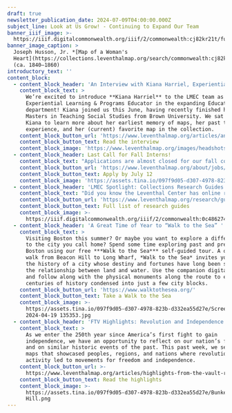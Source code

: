 ```yaml
---
draft: true
newsletter_publication_date: 2024-07-09T04:00:00.000Z
subject_line: Look at Us Grow! - Continuing to Expand Our Team
banner_iiif_image: >-
  https://iiif.digitalcommonwealth.org/iiif/2/commonwealth:cj82kr21t/full/1200,/0/default.jpg
banner_image_caption: >
  Joseph Husson, Jr. *[Map of a Woman's
  Heart](https://collections.leventhalmap.org/search/commonwealth:cj82kr20j)*
  (ca. 1840–1860)
introductory_text: ''
content_block:
  - content_block_header: 'An Interview with Kiana Harriel, Experiential Learning & Programs Educator'
    content_block_text: >
      We’re excited to introduce **Kiana Harriel** to the LMEC team as our new
      Experiential Learning & Programs Educator in the expanding Education
      department! Kiana joined us this June, having recently finished her
      Masters in Teaching Social Studies from Brown University. We sat down with
      Kiana to learn more about her earliest memory of maps, her past teaching
      experience, and her (current) favorite map in the collection.
    content_block_button_url: 'https://www.leventhalmap.org/articles/an-interview-with-kiana-harriel/'
    content_block_button_text: Read the interview
    content_block_image: 'https://www.leventhalmap.org/images/headshots/kiana-harriel.jpg'
  - content_block_header: Last Call for Fall Interns!
    content_block_text: "Applications are almost closed for our fall cohort of college interns. Our internship program trains the next generation of professionals in topics related to geospatial technology, public humanities, and librarianship. Interns will work onsite in the Center’s offices at the Central Library for 6-10 hours per week from mid-September 2024 through mid-December 2024, focused on\_[Geohumanities & GIS](https://www.leventhalmap.org/about/jobs/2024-fall-internships/). *Apply online by **Friday, July 12, 2024** at 3:00 pm ET.*\n"
    content_block_button_url: 'https://www.leventhalmap.org/about/jobs/2024-fall-internships/'
    content_block_button_text: Apply by July 12
    content_block_image: 'https://assets.tina.io/097f9d05-d307-4978-823b-d332ea55d27e/Media (9).jpg'
  - content_block_header: 'LMEC Spotlight: Collections Research Guides'
    content_block_text: "Did you know the Leventhal Center has online research guides\_to help you access information and sources in our collections? With guides on topics ranging from Boston’s urban planning to Topographic Maps from the U.S. Geological Survey, you’re sure to find helpful tools that make these cartographic collections navigable and accessible. Whether looking to do some research or quickly learn about a new subject, these library research guides are a great starting point for learning more from our collections.\n"
    content_block_button_url: 'https://www.leventhalmap.org/research/guides/'
    content_block_button_text: Full list of research guides
    content_block_image: >-
      https://iiif.digitalcommonwealth.org/iiif/2/commonwealth:0c486274h/full/800,/0/default.jpg
  - content_block_header: 'A Great Time of Year to “Walk to the Sea” '
    content_block_text: >
      Visiting Boston this summer? Or maybe you want to explore a different side
      to the city you call home? Spend some time exploring past and present
      Boston using our free ***Walk to the Sea*** self-guided tour. A one-mile
      walk from Beacon Hill to Long Wharf, *Walk to the Sea* invites you into
      the history of a city whose destiny and fortunes have long been shaped by
      the relationship between land and water. Use the companion digital guide
      and follow along with the physical monuments along the route to experience
      centuries of history condensed into just a few city blocks.
    content_block_button_url: 'https://www.walktothesea.org/'
    content_block_button_text: Take a Walk to the Sea
    content_block_image: >-
      https://assets.tina.io/097f9d05-d307-4978-823b-d332ea55d27e/Screenshot
      2024-04-19 135353.jpg
  - content_block_header: 'FTV Highlights: Revolution and Independence!'
    content_block_text: >
      As we enter the 250th year since America’s first fight to gain
      independence, we have an opportunity to reflect on our nation’s founding
      and on similar historic events of the past. This past week, we selected
      maps that showcased peoples, regions, and nations where revolutionary
      activity led to movements for freedom and independence.
    content_block_button_url: >-
      https://www.leventhalmap.org/articles/highlights-from-the-vault-revolution-and-independence/
    content_block_button_text: Read the highlights
    content_block_image: >-
      https://assets.tina.io/097f9d05-d307-4978-823b-d332ea55d27e/Bunker
      Hill.png
---
```


